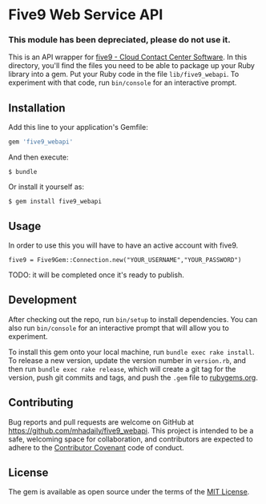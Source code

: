 # Five9 Web Service API

### This module has been depreciated, please do not use it. 

This is an API wrapper for [five9 - Cloud Contact Center Software](http://www.five9.com/). In this directory, you'll find the files you need to be able to package up your Ruby library into a gem. Put your Ruby code in the file `lib/five9_webapi`. To experiment with that code, run `bin/console` for an interactive prompt.

## Installation

Add this line to your application's Gemfile:

```ruby
gem 'five9_webapi'
```

And then execute:

    $ bundle

Or install it yourself as:

    $ gem install five9_webapi

## Usage

In order to use this you will have to have an active account with five9.

    five9 = Five9Gem::Connection.new("YOUR_USERNAME","YOUR_PASSWORD")

TODO: it will be completed once it's ready to publish.

## Development

After checking out the repo, run `bin/setup` to install dependencies. You can also run `bin/console` for an interactive prompt that will allow you to experiment.

To install this gem onto your local machine, run `bundle exec rake install`. To release a new version, update the version number in `version.rb`, and then run `bundle exec rake release`, which will create a git tag for the version, push git commits and tags, and push the `.gem` file to [rubygems.org](https://rubygems.org).

## Contributing

Bug reports and pull requests are welcome on GitHub at https://github.com/mhadaily/five9_webapi. This project is intended to be a safe, welcoming space for collaboration, and contributors are expected to adhere to the [Contributor Covenant](http://contributor-covenant.org) code of conduct.


## License

The gem is available as open source under the terms of the [MIT License](http://opensource.org/licenses/MIT).

